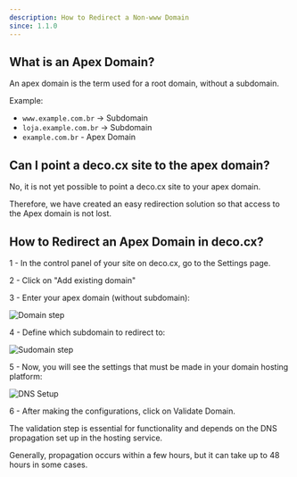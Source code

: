 ```yaml
---
description: How to Redirect a Non-www Domain
since: 1.1.0
---
```


## What is an Apex Domain?

An apex domain is the term used for a root domain, without a subdomain.

Example:

- `www.example.com.br` -> Subdomain
- `loja.example.com.br` -> Subdomain
- `example.com.br` - Apex Domain

## Can I point a deco.cx site to the apex domain?

No, it is not yet possible to point a deco.cx site to your apex domain.

Therefore, we have created an easy redirection solution so that access to the
Apex domain is not lost.

## How to Redirect an Apex Domain in deco.cx?

1 - In the control panel of your site on deco.cx, go to the Settings page.

2 - Click on "Add existing domain"

3 - Enter your apex domain (without subdomain):

![Domain step](https://github.com/deco-cx/apps/assets/76620866/85b1bcd5-5dec-4a61-bb0b-635e0b8a3d3a)

4 - Define which subdomain to redirect to:

![Sudomain step](https://github.com/deco-cx/apps/assets/76620866/ab92d6cb-ef08-4f98-a0e5-b241f932722d)

5 - Now, you will see the settings that must be made in your domain hosting
platform:

![DNS Setup](https://github.com/deco-cx/apps/assets/76620866/ff13f321-58b2-4cc7-9015-5738dd31b849)

6 - After making the configurations, click on Validate Domain.

The validation step is essential for functionality and depends on the DNS
propagation set up in the hosting service.

Generally, propagation occurs within a few hours, but it can take up to 48 hours
in some cases.
